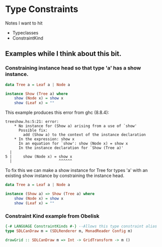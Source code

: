 # Type Constraints

Notes I want to hit

- Typeclasses
- ConstraintKind

## Examples while I think about this bit.

### Constraining instance head so that type 'a' has a show instance.

```haskell
data Tree a = Leaf a | Node a

instance Show (Tree a) where
    show (Node x) = show x
    show (Leaf x) = ""
```

This example produces this error from ghc (8.8.4):

```
treeshow.hs:5:21: error:
    * No instance for (Show a) arising from a use of `show'
      Possible fix:
        add (Show a) to the context of the instance declaration
    * In the expression: show x
      In an equation for `show': show (Node x) = show x
      In the instance declaration for `Show (Tree a)'
  |
5 |     show (Node x) = show x
  |                     ^^^^^^
```

To fix this we can make a show instance for Tree for types 'a' with an existing show instance by constraining the instance head.

```haskell
data Tree a = Leaf a | Node a

instance (Show a) => Show (Tree a) where
    show (Node x) = show x
    show (Leaf x) = ""
```

### Constraint Kind example from Obelisk

```haskell
{-# LANGUAGE ConstraintKinds #-} --Allows this type constraint alias
type SDLCanDraw m = (SDLRenderer m, MonadReader Config m)

drawGrid :: SDLCanDraw m => Int -> GridTransform -> m ()
```
